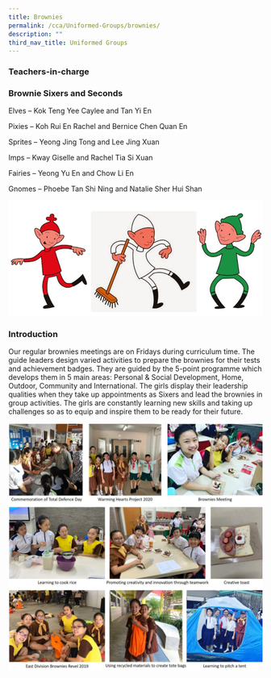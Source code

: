 ```yaml
---
title: Brownies
permalink: /cca/Uniformed-Groups/brownies/
description: ""
third_nav_title: Uniformed Groups
---
```

### Teachers-in-charge



### Brownie Sixers and Seconds

Elves – Kok Teng Yee Caylee and Tan Yi En

Pixies – Koh Rui En Rachel and Bernice Chen Quan En

Sprites – Yeong Jing Tong and Lee Jing Xuan

Imps – Kway Giselle and Rachel Tia Si Xuan

Fairies – Yeong Yu En and Chow Li En

Gnomes – Phoebe Tan Shi Ning and Natalie Sher Hui Shan

![](/images/brownies2019.jpg)

### Introduction

Our regular brownies meetings are on Fridays during curriculum time. The guide leaders design varied activities to prepare the brownies for their tests and achievement badges. They are guided by the 5-point programme which develops them in 5 main areas: Personal &amp; Social Development, Home, Outdoor, Community and International. The girls display their leadership qualities when they take up appointments as Sixers and lead the brownies in group activities. The girls are constantly learning new skills and taking up challenges so as to equip and inspire them to be ready for their future.

![](/images/Brownies-2020-updated-1350x1324.jpg)